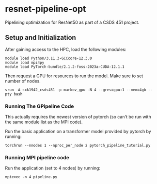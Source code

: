 # resnet-pipeline-opt
Pipelining optimization for ResNet50 as part of a CSDS 451 project.


## Setup and Initialization
After gaining access to the HPC, load the following modules:
```
module load Python/3.11.3-GCCcore-12.3.0
module load mpi4py
module load PyTorch-bundle/2.1.2-foss-2023a-CUDA-12.1.1
```

Then request a GPU for resources to run the model. Make sure to set number of nodes.
```
srun -A sxk1942_csds451 -p markov_gpu -N 4 --gres=gpu:1 --mem=4gb --pty bash
```

### Running The GPipeline Code
This actually requires the newest version of pytorch (so can't be run with the same module list as the MPI code).

Run the basic application on a transformer model provided by pytorch by running:
```
torchrun --nnodes 1 --nproc_per_node 2 pytorch_pipeline_tutorial.py
```

### Running MPI pipeline code

Run the application (set to 4 nodes) by running:
```
mpiexec -n 4 pipeline.py
```

